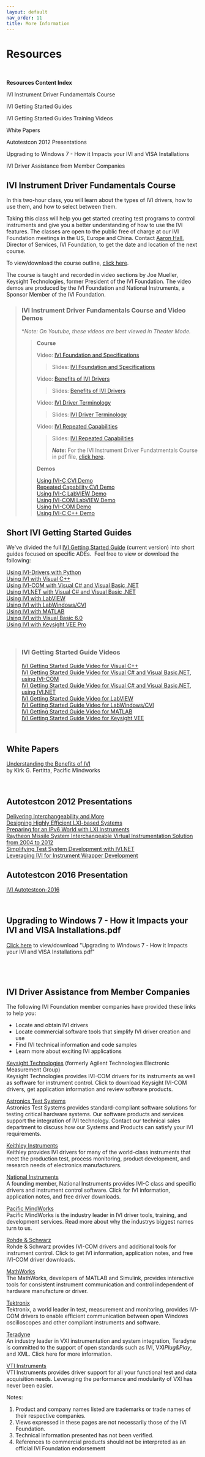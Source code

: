 ```yaml
---
layout: default
nav_order: 11
title: More Information
---
```

# Resources

 

**Resources Content Index**  
  

IVI Instrument Driver Fundamentals Course

IVI Getting Started Guides

IVI Getting Started Guides Training Videos

White Papers

Autotestcon 2012 Presentations

Upgrading to Windows 7 - How it Impacts your IVI and VISA Installations

IVI Driver Assistance from Member Companies

## IVI Instrument Driver Fundamentals Course

In this two-hour class, you will learn about the types of IVI drivers,
how to use them, and how to select between them.

Taking this class will help you get started creating test programs to
control instruments and give you a better understanding of how to use
the IVI features. The classes are open to the public free of charge at
our IVI Foundation meetings in the US, Europe and China. Contact [Aaron
Hall](mailto:execdir@ivifoundation.org), Director of Services, IVI
Foundation, to get the date and location of the next course.

To view/download the course outline, [click
here](IVI%20Instrument%20Driver%20Fundamentals%20Course_.pdf).

The course is taught and recorded in video sections by Joe Mueller,
Keysight Technologies, former President of the IVI Foundation. The video
demos are produced by the IVI Foundation and National Instruments, a
Sponsor Member of the IVI Foundation.

> ### IVI Instrument Driver Fundamentals Course and Video Demos
> 
> \**Note: On Youtube, these videos are best viewed in Theater Mode.*
> 
> > **Course**
> > 
> > Video: [IVI Foundation and
> > Specifications](https://youtu.be/eyum3Sd2hXQ)
> > 
> > > Slides: [IVI Foundation and
> > > Specifications](IVI%20Foundation%20and%20Specifications.pdf)
> > 
> > Video: [Benefits of IVI Drivers](https://youtu.be/V60bfa1uVNg)
> > 
> > > Slides: [Benefits of IVI Drivers](Benefits%20of%20Drivers.pdf)
> > 
> > Video: [IVI Driver Terminology](https://youtu.be/keRXKBu6O4o)
> > 
> > > Slides: [IVI Driver Terminology](IVI%20Driver%20Terminology.pdf)
> > 
> > Video: [IVI Repeated Capabilities](https://youtu.be/0k_1sjGDwSU)
> > 
> > > Slides: [IVI Repeated
> > > Capabilities](IVI%20Repeated%20Capabilities.pdf)
> > > 
> > > ***Note:*** For the IVI Instrument Driver Fundatmentals Course in
> > > pdf file, [click
> > > here](../docs/IVI%20Instrument%20Driver%20Course/IVI%20Instrument%20Driver%20Fundamentals%20Course%20MAY2015.pdf).
> > 
> > **Demos**  
> >   
> > [Using IVI-C CVI
> > Demo](https://www.youtube.com/watch?v=kAwG3afdrIs)  
> > [Repeated Capability CVI
> > Demo](https://www.youtube.com/watch?v=tFw15CjIrYo)  
> > [Using IVI-C LabVIEW
> > Demo](https://www.youtube.com/watch?v=o3pcRtLGv4I)  
> > [Using IVI-COM LabVIEW
> > Demo](https://www.youtube.com/watch?v=pBVnl2OeW0k)  
> > [Using IVI-COM Demo](https://www.youtube.com/watch?v=uDQsv4tc35I)  
> > [Using IVI-C C++
> > Demo](https://www.youtube.com/watch?v=BWnROPvUjSg)  
> >   
> >   

## Short IVI Getting Started Guides

We've divided the full [IVI Getting Started
Guide](../downloads/IVI-GSG-CurrentVersion.pdf) (current version) into
short guides focused on specific ADEs.  Feel free to view or download
the following:

[Using IVI-Drivers with
Python](../downloads/IVI%20GSG%202019/Getting%20Started%20with%20IVI%20and%20Python.pdf)  
[Using IVI with Visual
C++](../downloads/IVI%20short%20guides%202015/Using_IVI_with_Visual_C.pdf)  
[Using IVI-COM with Visual C\# and Visual Basic
.NET](../downloads/IVI%20short%20guides%202015/Using%20IVI%20with%20C%20and%20VB.pdf)  
[Using IVI.NET with Visual C\# and Visual Basic
.NET](../downloads/IVI%20short%20guides%202015/IVIshort_guides_2016/Using%20IVI.Net%20Drivers%20CS%20and%20VB%20Aug_8_2016.pdf)  
[Using IVI with
LabVIEW](../downloads/IVI%20short%20guides%202015/Using%20IVI%20with%20LabVIEW.pdf)    
[Using IVI with
LabWindows/CVI](../downloads/IVI%20short%20guides%202015/Using%20IVI%20with%20LabWindows%20CVI.pdf)  
[Using IVI with
MATLAB](../downloads/IVI%20short%20guides%202015/Using%20IVI%20with%20MATLAB.pdf) 
                         
[Using IVI with Visual Basic
6.0](../downloads/IVI%20short%20guides%202015/Using%20IVI%20with%20VBasic6.pdf)                              
[Using IVI with Keysight VEE
Pro](../downloads/IVI%20short%20guides%202015/Using%20IVI%20with%20Keysight%20VEE%20Pro.pdf)

 

> ### IVI Getting Started Guide Videos
> 
> [IVI Getting Started Guide Video for Visual
> C++](http://www.youtube.com/watch?v=8OOpk6adHqk)  
> [IVI Getting Started Guide Video for Visual C\# and Visual Basic.NET,
> using IVI-COM  
> ](http://www.youtube.com/watch?v=zK2sliD5h1s&context=C32e602dADOEgsToPDskL1rdK1U1mgqxRsL0bTOaXq)[IVI
> Getting Started Guide Video for Visual C\# and Visual Basic.NET, using
> IVI.NET](https://youtu.be/E-QjdXq7J6Q)  
> [IVI Getting Started Guide Video for
> LabVIEW](http://www.youtube.com/user/IVIFoundation#p/u/1/jYw_JoBJLNM)  
> [IVI Getting Started Guide Video for
> LabWindows/CVI](http://www.youtube.com/user/IVIFoundation#p/u/2/4eOJ1A-hvxY)  
> [IVI Getting Started Guide Video for
> MATLAB](http://www.youtube.com/user/IVIFoundation#p/u/3/N-xbW1r79b4)  
> [IVI Getting Started Guide Video for Keysight
> VEE](http://www.youtube.com/user/IVIFoundation#p/u/0/F7n0RIGXwGM)
> 
>  

## White Papers

[Understanding the Benefits of
IVI](../docs/Understanding%20the%20Benefits%20of%20IVI%5B3%5D.pdf)  
by Kirk G. Fertitta, Pacific Mindworks

 

## Autotestcon 2012 Presentations

[Delivering Interchangeability and
More](../downloads/Autotestcon%202012%20Presentations/Delivering%20Interchangeability%20and%20More.pptx)  
[Designing Highly Efficient LXI-based
Systems](../downloads/Autotestcon%202012%20Presentations/Designing%20Highly%20Efficient%20LXI-based%20Systems.pptx)  
[Preparing for an IPv6 World with LXI
Instruments](../downloads/Autotestcon%202012%20Presentations/Preparing%20for%20an%20IPv6%20World%20with%20LXI%20Instruments.pptx)  
[Raytheon Missile System Interchangeable Virtual Instrumentation
Solution from 2004 to
2012](../downloads/Autotestcon%202012%20Presentations/Raytheon%20Missile%20System%20Interchangeable%20Virtual%20Instrumentation%20Solution%20from%202004%20to%202012.pptx)  
[Simplifying Test System Development with
IVI.NET](../downloads/Autotestcon%202012%20Presentations/Simplifying%20Test%20System%20Development%20with%20IVI.NET.ppt)  
[Leveraging IVI for Instrument Wrapper
Development](../downloads/Autotestcon%202012%20Presentations/Leveraging%20IVI%20for%20Instrument%20Wrapper%20Development.pdf)

## Autotestcon 2016 Presentation

[IVI
Autotestcon-2016](http://ivifoundation.org/downloads/Autotestcon2016/IVI%20Autotestcon-2016.pdf)

 

## Upgrading to Windows 7 - How it Impacts your IVI and VISA Installations.pdf

[Click
here](http://www.ivifoundation.org/resources/Upgrading%20to%20Windows%207%20-%20How%20it%20Impacts%20your%20IVI%20and%20VISA%20Installations.pdf)
to view/download "Upgrading to Windows 7 - How it Impacts your IVI and
VISA Installations.pdf"

##  

## IVI Driver Assistance from Member Companies

The following IVI Foundation member companies have provided these links
to help you:

  - Locate and obtain IVI drivers
  - Locate commercial software tools that simplify IVI driver creation
    and use
  - Find IVI technical information and code samples
  - Learn more about exciting IVI applications

<div class="basicLine">

</div>

[Keysight Technologies](http://www.keysight.com/) (formerly Agilent
Technologies Electronic Measurement
Group)[](http://www.keysight.com/main/home.jspx?cc=US&lc=eng)  
Keysight Technologies provides IVI-COM drivers for its instruments as
well as software for instrument control. Click to download Keysight
IVI-COM drivers, get application information and review software
products.

<span class="style1" style="COLOR: black;"> [Astronics Test
Systems](http://www.astronicstestsystems.com/support/downloads)</span>  
Astronics Test Systems provides standard-compliant software solutions
for testing critical hardware systems. Our software products and
services support the integration of IVI technology. Contact our
technical sales department to discuss how our Systems and Products can
satisfy your IVI requirements.  

[Keithley Instruments](http://www.keithley.com/)  
Keithley provides IVI drivers for many of the world-class instruments
that meet the production test, process monitoring, product development,
and research needs of electronics manufacturers.

[National Instruments](http://www.ni.com/ivi/)  
A founding member, National Instruments provides IVI-C class and
specific drivers and instrument control software. Click for IVI
information, application notes, and free driver downloads.

[Pacific MindWorks](http://www.pacificmindworks.com/)  
Pacific MindWorks is the industry leader in IVI driver tools, training,
and development services. Read more about why the industrys biggest
names turn to us.  

[Rohde & Schwarz](http://www.rohde-schwarz.com/drivers/overview.html)  
Rohde & Schwarz provides IVI-COM drivers and additional tools for
instrument control. Click to get IVI information, application notes, and
free IVI-COM driver downloads.

[MathWorks](http://www.mathworks.com/products/instrument/)  
The MathWorks, developers of MATLAB and Simulink, provides interactive
tools for consistent instrument communication and control independent of
hardware manufacture or driver.

[Tektronix](http://www.tek.com/oscilloscopes)  
Tektronix, a world leader in test, measurement and monitoring, provides
IVI-COM drivers to enable efficient communication between open Windows
oscilloscopes and other compliant instruments and software.

[Teradyne](http://www.teradyne.com/militaryaerospace/)  
An industry leader in VXI instrumentation and system integration,
Teradyne is committed to the support of open standards such as IVI,
VXI*Plug&Play*, and XML. Click here for more information.

<span class="style2">[VTI
Instruments](http://www.vtiinstruments.com/)</span>  
VTI Instruments provides driver support for all your functional test and
data acquisition needs. Leveraging the performance and modularity of VXI
has never been easier.

<div class="basicLine">

</div>

Notes:

1.  Product and company names listed are trademarks or trade names of
    their respective companies.
2.  Views expressed in these pages are not necessarily those of the IVI
    Foundation.
3.  Technical information presented has not been verified.
4.  References to commercial products should not be interpreted as an
    official IVI Foundation endorsement
